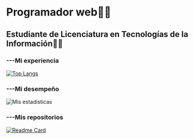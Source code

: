 # Programador web👨‍💻
## Estudiante de Licenciatura en Tecnologías de la Información👨‍🎓

### ---Mi experiencia
[![Top Langs](https://github-readme-stats.vercel.app/api/top-langs/?username=diegoalz&layout=compact&theme=radical)](https://github.com/diegoalz/github-readme-stats)

### ---Mi desempeño
![Mis estadisticas](https://github-readme-stats.vercel.app/api?username=diegoalz&show_icons=true&theme=radical)

### ---Mis repositorios
[![Readme Card](https://github-readme-stats.vercel.app/api/pin/?username=diegoalz&repo=mi_pagina$theme=synthwave)](https://github.com/diegoalz/github-readme-stats)


<!--
**diegoalz/diegoalz** is a ✨ _special_ ✨ repository because its `README.md` (this file) appears on your GitHub profile.

Here are some ideas to get you started:

- 🔭 I’m currently working on ...
- 🌱 I’m currently learning ...
- 👯 I’m looking to collaborate on ...
- 🤔 I’m looking for help with ...
- 💬 Ask me about ...
- 📫 How to reach me: ...
- 😄 Pronouns: ...
- ⚡ Fun fact: ...
-->
